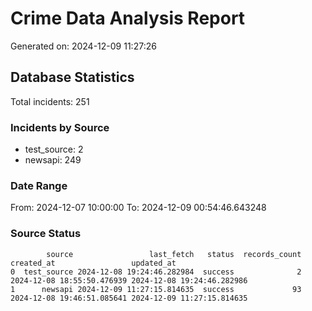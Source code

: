 # Crime Data Analysis Report

Generated on: 2024-12-09 11:27:26

## Database Statistics

Total incidents: 251

### Incidents by Source

- test_source: 2
- newsapi: 249

### Date Range

From: 2024-12-07 10:00:00
To: 2024-12-09 00:54:46.643248

### Source Status

```
        source                 last_fetch   status  records_count                 created_at                 updated_at
0  test_source 2024-12-08 19:24:46.282984  success              2 2024-12-08 18:55:50.476939 2024-12-08 19:24:46.282986
1      newsapi 2024-12-09 11:27:15.814635  success             93 2024-12-08 19:46:51.085641 2024-12-09 11:27:15.814635
```
